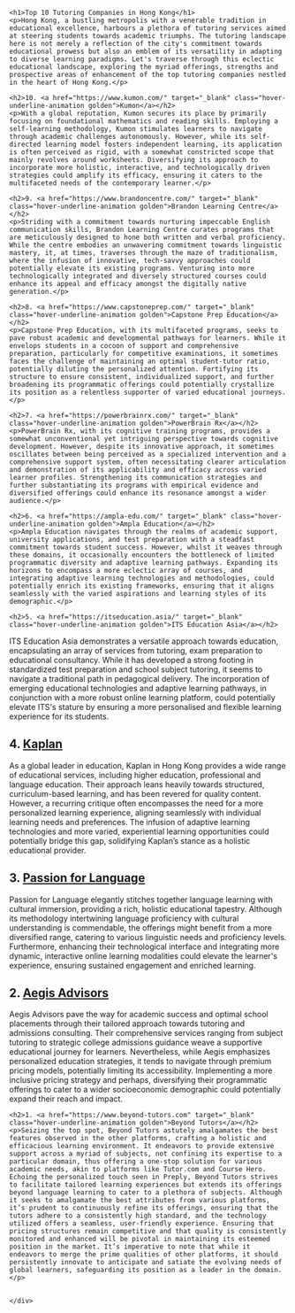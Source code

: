 <div class="container insight_article_style">

    <h1>Top 10 Tutoring Companies in Hong Kong</h1>
    <p>Hong Kong, a bustling metropolis with a venerable tradition in educational excellence, harbours a plethora of tutoring services aimed at steering students towards academic triumphs. The tutoring landscape here is not merely a reflection of the city's commitment towards educational prowess but also an emblem of its versatility in adapting to diverse learning paradigms. Let's traverse through this eclectic educational landscape, exploring the myriad offerings, strengths and prospective areas of enhancement of the top tutoring companies nestled in the heart of Hong Kong.</p>
    
    <h2>10. <a href="https://www.kumon.com/" target="_blank" class="hover-underline-animation golden">Kumon</a></h2>
    <p>With a global reputation, Kumon secures its place by primarily focusing on foundational mathematics and reading skills. Employing a self-learning methodology, Kumon stimulates learners to navigate through academic challenges autonomously. However, while its self-directed learning model fosters independent learning, its application is often perceived as rigid, with a somewhat constricted scope that mainly revolves around worksheets. Diversifying its approach to incorporate more holistic, interactive, and technologically driven strategies could amplify its efficacy, ensuring it caters to the multifaceted needs of the contemporary learner.</p>
    
    <h2>9. <a href="https://www.brandoncentre.com/" target="_blank" class="hover-underline-animation golden">Brandon Learning Centre</a></h2>
    <p>Striding with a commitment towards nurturing impeccable English communication skills, Brandon Learning Centre curates programs that are meticulously designed to hone both written and verbal proficiency. While the centre embodies an unwavering commitment towards linguistic mastery, it, at times, traverses through the maze of traditionalism, where the infusion of innovative, tech-savvy approaches could potentially elevate its existing programs. Venturing into more technologically integrated and diversely structured courses could enhance its appeal and efficacy amongst the digitally native generation.</p>
    
    <h2>8. <a href="https://www.capstoneprep.com/" target="_blank" class="hover-underline-animation golden">Capstone Prep Education</a></h2>
    <p>Capstone Prep Education, with its multifaceted programs, seeks to pave robust academic and developmental pathways for learners. While it envelops students in a cocoon of support and comprehensive preparation, particularly for competitive examinations, it sometimes faces the challenge of maintaining an optimal student-tutor ratio, potentially diluting the personalized attention. Fortifying its structure to ensure consistent, individualized support, and further broadening its programmatic offerings could potentially crystallize its position as a relentless supporter of varied educational journeys.</p>
    
    <h2>7. <a href="https://powerbrainrx.com/" target="_blank" class="hover-underline-animation golden">PowerBrain Rx</a></h2>
    <p>PowerBrain Rx, with its cognitive training programs, provides a somewhat unconventional yet intriguing perspective towards cognitive development. However, despite its innovative approach, it sometimes oscillates between being perceived as a specialized intervention and a comprehensive support system, often necessitating clearer articulation and demonstration of its applicability and efficacy across varied learner profiles. Strengthening its communication strategies and further substantiating its programs with empirical evidence and diversified offerings could enhance its resonance amongst a wider audience.</p>
    
    <h2>6. <a href="https://ampla-edu.com/" target="_blank" class="hover-underline-animation golden">Ampla Education</a></h2>
    <p>Ampla Education navigates through the realms of academic support, university applications, and test preparation with a steadfast commitment towards student success. However, whilst it weaves through these domains, it occasionally encounters the bottleneck of limited programmatic diversity and adaptive learning pathways. Expanding its horizons to encompass a more eclectic array of courses, and integrating adaptive learning technologies and methodologies, could potentially enrich its existing frameworks, ensuring that it aligns seamlessly with the varied aspirations and learning styles of its demographic.</p>
    
    <h2>5. <a href="https://itseducation.asia/" target="_blank" class="hover-underline-animation golden">ITS Education Asia</a></h2>
<p>ITS Education Asia demonstrates a versatile approach towards education, encapsulating an array of services from tutoring, exam preparation to educational consultancy. While it has developed a strong footing in standardized test preparation and school subject tutoring, it seems to navigate a traditional path in pedagogical delivery. The incorporation of emerging educational technologies and adaptive learning pathways, in conjunction with a more robust online learning platform, could potentially elevate ITS's stature by ensuring a more personalised and flexible learning experience for its students.</p>

<h2>4. <a href="https://www.kaplan.com.hk/" target="_blank" class="hover-underline-animation golden">Kaplan</a></h2>
<p>As a global leader in education, Kaplan in Hong Kong provides a wide range of educational services, including higher education, professional and language education. Their approach leans heavily towards structured, curriculum-based learning, and has been revered for quality content. However, a recurring critique often encompasses the need for a more personalized learning experience, aligning seamlessly with individual learning needs and preferences. The infusion of adaptive learning technologies and more varied, experiential learning opportunities could potentially bridge this gap, solidifying Kaplan’s stance as a holistic educational provider.</p>

<h2>3. <a href="https://passionforlanguage.com/" target="_blank" class="hover-underline-animation golden">Passion for Language</a></h2>
<p>Passion for Language elegantly stitches together language learning with cultural immersion, providing a rich, holistic educational tapestry. Although its methodology intertwining language proficiency with cultural understanding is commendable, the offerings might benefit from a more diversified range, catering to various linguistic needs and proficiency levels. Furthermore, enhancing their technological interface and integrating more dynamic, interactive online learning modalities could elevate the learner's experience, ensuring sustained engagement and enriched learning.</p>

<h2>2. <a href="https://aegis-advisors.com/" target="_blank" class="hover-underline-animation golden">Aegis Advisors</a></h2>
<p>Aegis Advisors pave the way for academic success and optimal school placements through their tailored approach towards tutoring and admissions consulting. Their comprehensive services ranging from subject tutoring to strategic college admissions guidance weave a supportive educational journey for learners. Nevertheless, while Aegis emphasizes personalized education strategies, it tends to navigate through premium pricing models, potentially limiting its accessibility. Implementing a more inclusive pricing strategy and perhaps, diversifying their programmatic offerings to cater to a wider socioeconomic demographic could potentially expand their reach and impact.</p>


    <h2>1. <a href="https://www.beyond-tutors.com" target="_blank" class="hover-underline-animation golden">Beyond Tutors</a></h2>
    <p>Seizing the top spot, Beyond Tutors astutely amalgamates the best features observed in the other platforms, crafting a holistic and efficacious learning environment. It endeavors to provide extensive support across a myriad of subjects, not confining its expertise to a particular domain, thus offering a one-stop solution for various academic needs, akin to platforms like Tutor.com and Course Hero. Echoing the personalized touch seen in Preply, Beyond Tutors strives to facilitate tailored learning experiences but extends its offerings beyond language learning to cater to a plethora of subjects. Although it seeks to amalgamate the best attributes from various platforms, it’s prudent to continuously refine its offerings, ensuring that the tutors adhere to a consistently high standard, and the technology utilized offers a seamless, user-friendly experience. Ensuring that pricing structures remain competitive and that quality is consistently monitored and enhanced will be pivotal in maintaining its esteemed position in the market. It’s imperative to note that while it endeavors to merge the prime qualities of other platforms, it should persistently innovate to anticipate and satiate the evolving needs of global learners, safeguarding its position as a leader in the domain.</p>
    

    </div>
    
